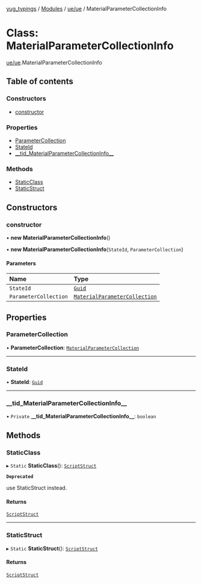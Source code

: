 [yug_typings](../README.md) / [Modules](../modules.md) / [ue/ue](../modules/ue_ue.md) / MaterialParameterCollectionInfo

# Class: MaterialParameterCollectionInfo

[ue/ue](../modules/ue_ue.md).MaterialParameterCollectionInfo

## Table of contents

### Constructors

- [constructor](ue_ue.MaterialParameterCollectionInfo.md#constructor)

### Properties

- [ParameterCollection](ue_ue.MaterialParameterCollectionInfo.md#parametercollection)
- [StateId](ue_ue.MaterialParameterCollectionInfo.md#stateid)
- [\_\_tid\_MaterialParameterCollectionInfo\_\_](ue_ue.MaterialParameterCollectionInfo.md#__tid_materialparametercollectioninfo__)

### Methods

- [StaticClass](ue_ue.MaterialParameterCollectionInfo.md#staticclass)
- [StaticStruct](ue_ue.MaterialParameterCollectionInfo.md#staticstruct)

## Constructors

### constructor

• **new MaterialParameterCollectionInfo**()

• **new MaterialParameterCollectionInfo**(`StateId`, `ParameterCollection`)

#### Parameters

| Name | Type |
| :------ | :------ |
| `StateId` | [`Guid`](ue_ue_s.Guid.md) |
| `ParameterCollection` | [`MaterialParameterCollection`](ue_ue.MaterialParameterCollection.md) |

## Properties

### ParameterCollection

• **ParameterCollection**: [`MaterialParameterCollection`](ue_ue.MaterialParameterCollection.md)

___

### StateId

• **StateId**: [`Guid`](ue_ue_s.Guid.md)

___

### \_\_tid\_MaterialParameterCollectionInfo\_\_

• `Private` **\_\_tid\_MaterialParameterCollectionInfo\_\_**: `boolean`

## Methods

### StaticClass

▸ `Static` **StaticClass**(): [`ScriptStruct`](ue_ue.ScriptStruct.md)

**`Deprecated`**

use StaticStruct instead.

#### Returns

[`ScriptStruct`](ue_ue.ScriptStruct.md)

___

### StaticStruct

▸ `Static` **StaticStruct**(): [`ScriptStruct`](ue_ue.ScriptStruct.md)

#### Returns

[`ScriptStruct`](ue_ue.ScriptStruct.md)
